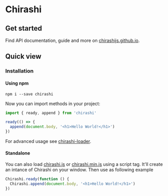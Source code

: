 # Chirashi

## Get started

Find API documentation, guide and more on [chirashijs.github.io](http://chirashijs.github.io).

## Quick view

### Installation

#### Using npm

```
npm i --save chirashi
```

Now you can import methods in your project:

```js
import { ready, append } from 'chirashi'

ready(() => {
  append(document.body, '<h1>Hello World!</h1>')
})
```

For advanced usage see [chirashi-loader](https://github.com/chirashijs/chirashi-loader).

#### Standalone

You can also load [chirashi.js](https://github.com/chirashijs/chirashi/releases/download/v4.0/chirashi.js) or [chirashi.min.js](https://github.com/chirashijs/chirashi/releases/download/v4.0/chirashi.min.js) using a script tag. It'll create an intance of Chirashi on your window. Then use as following example

```js
Chirashi.ready(function () {
  Chirashi.append(document.body, '<h1>Hello World!</h1>')
})
```
